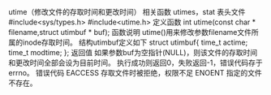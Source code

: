 utime（修改文件的存取时间和更改时间）
相关函数
utimes，stat
表头文件
#include<sys/types.h>
#include<utime.h>
定义函数
int utime(const char * filename,struct utimbuf * buf);
函数说明
utime()用来修改参数filename文件所属的inode存取时间。
结构utimbuf定义如下
struct utimbuf{
time_t actime;
time_t modtime;
};
返回值
如果参数buf为空指针(NULL)，则该文件的存取时间和更改时间全部会设为目前时间。
执行成功则返回0，失败返回-1，错误代码存于errno。
错误代码
EACCESS 存取文件时被拒绝，权限不足
ENOENT 指定的文件不存在。